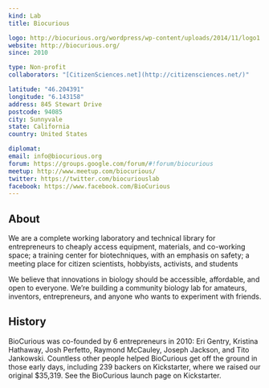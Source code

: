 ```yaml
---
kind: Lab
title: Biocurious

logo: http://biocurious.org/wordpress/wp-content/uploads/2014/11/logo1.png
website: http://biocurious.org/
since: 2010

type: Non-profit
collaborators: "[CitizenSciences.net](http://citizensciences.net/)"

latitude: "46.204391"
longitude: "6.143158"
address: 845 Stewart Drive
postcode: 94085
city: Sunnyvale
state: California
country: United States

diplomat:
email: info@biocurious.org
forum: https://groups.google.com/forum/#!forum/biocurious
meetup: http://www.meetup.com/biocurious/
twitter: https://twitter.com/biocuriouslab
facebook: https://www.facebook.com/BioCurious
---
```


## About
We are a complete working laboratory and technical library for entrepreneurs to cheaply access equipment, materials, and co-working space; a training center for biotechniques, with an emphasis on safety; a meeting place for citizen scientists, hobbyists, activists, and students

We believe that innovations in biology should be accessible, affordable, and open to everyone.
We’re building a community biology lab for amateurs, inventors, entrepreneurs, and anyone who wants to experiment with friends.

## History
BioCurious was co-founded by 6 entrepreneurs in 2010: Eri Gentry, Kristina Hathaway, Josh Perfetto, Raymond McCauley, Joseph Jackson, and Tito Jankowski. Countless other people helped BioCurious get off the ground in those early days, including 239 backers on Kickstarter, where we raised our original $35,319. See the BioCurious launch page on Kickstarter.
